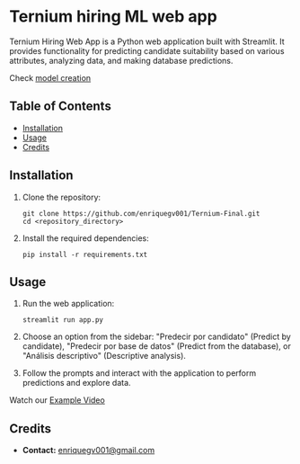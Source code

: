 # Ternium hiring ML web app 

Ternium Hiring Web App is a Python web application built with Streamlit. It provides functionality for predicting candidate suitability based on various attributes, analyzing data, and making database predictions. 

Check [model creation](https://github.com/enriquegv001/Ternium-Final/blob/main/Ternium_CRISP_DM.ipynb)

## Table of Contents
- [Installation](#installation)
- [Usage](#usage)
- [Credits](#credits)
<!-- - [License](#license)
- [Badges](#badges)-->

## Installation

1. Clone the repository:
   ```
   git clone https://github.com/enriquegv001/Ternium-Final.git
   cd <repository_directory>
   ```

2. Install the required dependencies:
   ```
   pip install -r requirements.txt
   ```


## Usage

1. Run the web application:
   ```
   streamlit run app.py
   ```
   
2. Choose an option from the sidebar: "Predecir por candidato" (Predict by candidate), "Predecir por base de datos" (Predict from the database), or "Análisis descriptivo" (Descriptive analysis).
   
3. Follow the prompts and interact with the application to perform predictions and explore data.

Watch our [Example Video](https://www.youtube.com/watch?v=xzdINz_dUGw&ab_channel=EnriqueGarc%C3%ADa)

## Credits

- **Contact:** enriquegv001@gmail.com

<!--## License

This project is licensed under the [License Name] License - see the [LICENSE](LICENSE) file for details.


## Badges

[![License](https://img.shields.io/badge/License-[License Code]-blue.svg)](LICENSE)
-->
